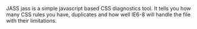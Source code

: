 JASS
jass is a simple javascript based CSS diagnostics tool. It tells you how many CSS rules you have, duplicates and how well IE6-8 will handle the file with their limitations.